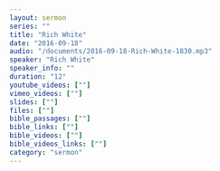 ```yaml
---
layout: sermon
series: ""
title: "Rich White"
date: "2016-09-18"
audio: "/documents/2016-09-18-Rich-White-1830.mp3"
speaker: "Rich White"
speaker_info: ""
duration: "12"
youtube_videos: [""]
vimeo_videos: [""]
slides: [""]
files: [""]
bible_passages: [""]
bible_links: [""]
bible_videos: [""]
bible_videos_links: [""]
category: "sermon"
---
```


